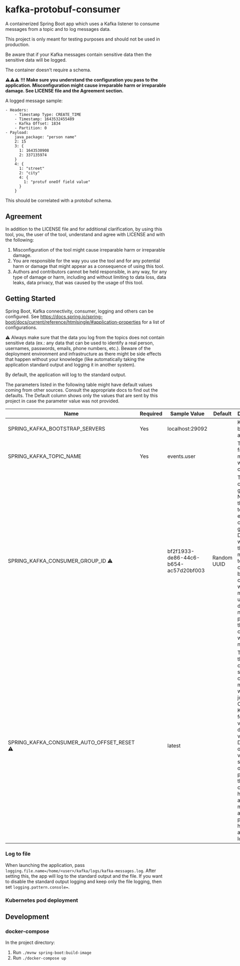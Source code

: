 # kafka-protobuf-consumer

A containerized Spring Boot app which uses a Kafka listener to consume messages from a topic and to log messages data.

This project is only meant for testing purposes and should not be used in production.

Be aware that if your Kafka messages contain sensitive data then the sensitive data will be logged.

The container doesn't require a schema.

&#x26A0;&#x26A0;&#x26A0; **!!! Make sure you understand the configuration you pass to the application. Misconfiguration might cause irreparable harm or irreparable damage. See LICENSE file and the Agreement section.** 

A logged message sample:

```
- Headers:
    - Timestamp Type: CREATE_TIME
    - Timestamp: 1643532455489
    - Kafka Offset: 1834
    - Partition: 0
- Payload:
    java_package: "person name"
    2: 15
    3: {
      1: 1643530908
      2: 337135974
    }
    4: {
      1: "street"
      2: "city"
      4: {
        1: "protuf oneOf field value"
      }
    }
```

This should be correlated with a protobuf schema.

## Agreement

In addition to the LICENSE file and for additional clarification, by using this tool, you, the user of the tool, understand and agree with LICENSE and with the following:
1. Misconfiguration of the tool might cause irreparable harm or irreparable damage.
2. You are responsible for the way you use the tool and for any potential harm or damage that might appear as a consequence of using this tool.
3. Authors and contributors cannot be held responsible, in any way, for any type of damage or harm, including and without limiting to data loss, data leaks, data privacy, that was caused by the usage of this tool.

## Getting Started

Spring Boot, Kafka connectivity, consumer, logging and others can be configured. See https://docs.spring.io/spring-boot/docs/current/reference/htmlsingle/#application-properties for a list of configurations.

&#x26A0; Always make sure that the data you log from the topics does not contain sensitive data (ex.: any data that can be used to identify a real person, usernames, passwords, emails, phone numbers, etc.). Beware of the deployment environment and infrastructure as there might be side effects that happen without your knowledge (like automatically taking the application standard output and logging it in another system).

By default, the application will log to the standard output.

The parameters listed in the following table might have default values coming from other sources. Consult the appropriate docs to find out the defaults. The Default column shows only the values that are sent by this project in case the parameter value was not provided. 

<style>
table:nth-of-type(1) {
    display:table;
    width:100%;
}
table:nth-of-type(1) th:nth-of-type(1) {
    width:100px;
}
table:nth-of-type(1) th:nth-of-type(4) {
    width:350px;
}
</style>

| Name                                             | Required | Sample Value                         | Default     | Description                                                                                                                                                                                                                                                                 |
|--------------------------------------------------|----------|--------------------------------------|-------------|-----------------------------------------------------------------------------------------------------------------------------------------------------------------------------------------------------------------------------------------------------------------------------|
| SPRING_KAFKA_BOOTSTRAP_SERVERS                   | Yes      | localhost:29092                      |             | Kafka broker address                                                                                                                                                                                                                                                        |
| SPRING_KAFKA_TOPIC_NAME                          | Yes      | events.user                          |             | The topic from which messages will be consumed                                                                                                                                                                                                                              |
| SPRING_KAFKA_CONSUMER_GROUP_ID &#x26A0;          |          | bf2f1933-de86-44c6-b654-ac57d20bf003 | Random UUID | The consumer group ID. Never set this value to an existing consumer group ID. Doing that will cause the messages to be consumed by the test consumer which might end up with data loss. If not provided the test consumer will get a new UUID.                              |
| SPRING_KAFKA_CONSUMER_AUTO_OFFSET_RESET &#x26A0; |          | latest                               |             | The way the consumer should consume messages when it joins Kafka. Check Kafka docs for possible values and default values. Depending on the value that is set and on other Kafka parameters, this might consume a high amount of messages and produce huge amounts of logs. |

### Log to file

When launching the application, pass `logging.file.name=/home/<user>/kafka/logs/kafka-messages.log`. After setting this, the app will log to the standard output and the file. If you want to disable the standard output logging and keep only the file logging, then set `logging.pattern.console=`.

### Kubernetes pod deployment



## Development

### docker-compose

In the project directory:

1. Run `./mvnw spring-boot:build-image`
2. Run `./docker-compose up`